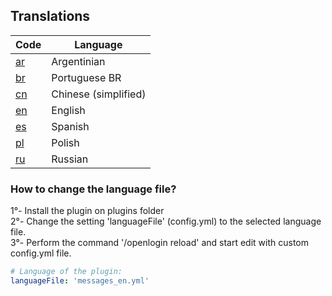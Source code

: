 ## Translations

| Code | Language |
| ---- | -------- |
[ar](https://github.com/nickuc/OpeNLogin/blob/master/openlogin-common/src/main/resources/com/nickuc/openlogin/config/lang/messages_ar.yml) | Argentinian
[br](https://github.com/nickuc/OpeNLogin/blob/master/openlogin-common/src/main/resources/com/nickuc/openlogin/config/lang/messages_br.yml) | Portuguese BR
[cn](https://github.com/nickuc/OpeNLogin/blob/master/openlogin-common/src/main/resources/com/nickuc/openlogin/config/lang/messages_cn.yml) | Chinese (simplified)
[en](https://github.com/nickuc/OpeNLogin/blob/master/openlogin-common/src/main/resources/com/nickuc/openlogin/config/lang/messages_en.yml) | English
[es](https://github.com/nickuc/OpeNLogin/blob/master/openlogin-common/src/main/resources/com/nickuc/openlogin/config/lang/messages_es.yml) | Spanish
[pl](https://github.com/nickuc/OpeNLogin/blob/master/openlogin-common/src/main/resources/com/nickuc/openlogin/config/lang/messages_pl.yml) | Polish
[ru](https://github.com/nickuc/OpeNLogin/blob/master/openlogin-common/src/main/resources/com/nickuc/openlogin/config/lang/messages_ru.yml) | Russian

### How to change the language file?
1°- Install the plugin on plugins folder <br> 
2°- Change the setting 'languageFile' (config.yml) to the selected language file.<br> 
3°- Perform the command '/openlogin reload' and start edit with custom config.yml file.
<br> 

```yml
# Language of the plugin:
languageFile: 'messages_en.yml'
```